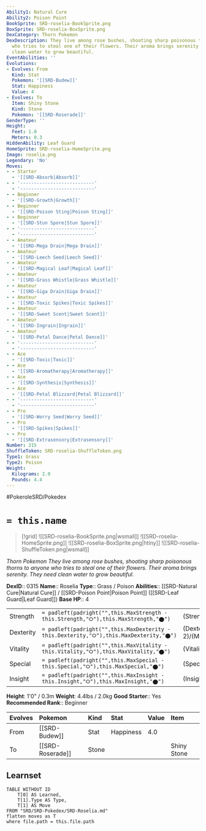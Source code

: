 ```yaml
---
Ability1: Natural Cure
Ability2: Poison Point
BookSprite: SRD-roselia-BookSprite.png
BoxSprite: SRD-roselia-BoxSprite.png
DexCategory: Thorn Pokemon
DexDescription: They live among rose bushes, shooting sharp poisonous thorns to anyone
  who tries to steal one of their flowers. Their aroma brings serenity. They need
  clean water to grow beautiful.
EventAbilities: ''
Evolutions:
- Evolves: From
  Kind: Stat
  Pokemon: '[[SRD-Budew]]'
  Stat: Happiness
  Value: 4
- Evolves: To
  Item: Shiny Stone
  Kind: Stone
  Pokemon: '[[SRD-Roserade]]'
GenderType: ''
Height:
  Feet: 1.0
  Meters: 0.3
HiddenAbility: Leaf Guard
HomeSprite: SRD-roselia-HomeSprite.png
Image: roselia.png
Legendary: 'No'
Moves:
- - Starter
  - '[[SRD-Absorb|Absorb]]'
- - '---------------------------'
  - '---------------------------'
- - Beginner
  - '[[SRD-Growth|Growth]]'
- - Beginner
  - '[[SRD-Poison Sting|Poison Sting]]'
- - Beginner
  - '[[SRD-Stun Spore|Stun Spore]]'
- - '---------------------------'
  - '---------------------------'
- - Amateur
  - '[[SRD-Mega Drain|Mega Drain]]'
- - Amateur
  - '[[SRD-Leech Seed|Leech Seed]]'
- - Amateur
  - '[[SRD-Magical Leaf|Magical Leaf]]'
- - Amateur
  - '[[SRD-Grass Whistle|Grass Whistle]]'
- - Amateur
  - '[[SRD-Giga Drain|Giga Drain]]'
- - Amateur
  - '[[SRD-Toxic Spikes|Toxic Spikes]]'
- - Amateur
  - '[[SRD-Sweet Scent|Sweet Scent]]'
- - Amateur
  - '[[SRD-Ingrain|Ingrain]]'
- - Amateur
  - '[[SRD-Petal Dance|Petal Dance]]'
- - '---------------------------'
  - '---------------------------'
- - Ace
  - '[[SRD-Toxic|Toxic]]'
- - Ace
  - '[[SRD-Aromatherapy|Aromatherapy]]'
- - Ace
  - '[[SRD-Synthesis|Synthesis]]'
- - Ace
  - '[[SRD-Petal Blizzard|Petal Blizzard]]'
- - '---------------------------'
  - '---------------------------'
- - Pro
  - '[[SRD-Worry Seed|Worry Seed]]'
- - Pro
  - '[[SRD-Spikes|Spikes]]'
- - Pro
  - '[[SRD-Extrasensory|Extrasensory]]'
Number: 315
ShuffleToken: SRD-roselia-ShuffleToken.png
Type1: Grass
Type2: Poison
Weight:
  Kilograms: 2.0
  Pounds: 4.4
---
```


#PokeroleSRD/Pokedex

# `= this.name`

> [!grid]
> ![[SRD-roselia-BookSprite.png|wsmall]]
> ![[SRD-roselia-HomeSprite.png]]
> ![[SRD-roselia-BoxSprite.png|htiny]]
> ![[SRD-roselia-ShuffleToken.png|wsmall]]


*Thorn Pokemon*
*They live among rose bushes, shooting sharp poisonous thorns to anyone who tries to steal one of their flowers. Their aroma brings serenity. They need clean water to grow beautiful.*

**DexID**:: 0315
**Name**:: Roselia
**Type**:: Grass / Poison
**Abilities**:: [[SRD-Natural Cure|Natural Cure]] / [[SRD-Poison Point|Poison Point]] ([[SRD-Leaf Guard|Leaf Guard]])
**Base HP**:: 4

|           |                                                                                        |                                          |
| --------- | -------------------------------------------------------------------------------------- | ---------------------------------------- |
| Strength  | `= padleft(padright("",this.MaxStrength - this.Strength,"⭘"),this.MaxStrength,"⬤")`    | (Strength::2)/(MaxStrength::4)   |
| Dexterity | `= padleft(padright("",this.MaxDexterity - this.Dexterity,"⭘"),this.MaxDexterity,"⬤")` | (Dexterity:: 2)/(MaxDexterity::4) |
| Vitality  | `= padleft(padright("",this.MaxVitality - this.Vitality,"⭘"),this.MaxVitality,"⬤")`    | (Vitality::2)/(MaxVitality::4)   |
| Special   | `= padleft(padright("",this.MaxSpecial - this.Special,"⭘"),this.MaxSpecial,"⬤")`       | (Special::3)/(MaxSpecial::6)     |
| Insight   | `= padleft(padright("",this.MaxInsight - this.Insight,"⭘"),this.MaxInsight,"⬤")`       | (Insight::2)/(MaxInsight::5)     |

**Height**: 1'0" / 0.3m
**Weight**: 4.4lbs / 2.0kg
**Good Starter**:: Yes
**Recommended Rank**:: Beginner

| Evolves   | Pokemon          | Kind   | Stat      | Value   | Item        |
|:----------|:-----------------|:-------|:----------|:--------|:------------|
| From      | [[SRD-Budew]]    | Stat   | Happiness | 4.0     |             |
| To        | [[SRD-Roserade]] | Stone  |           |         | Shiny Stone |

## Learnset

```dataview
TABLE WITHOUT ID
    T[0] AS Learned,
    T[1].Type AS Type,
    T[1] AS Move
FROM "SRD/SRD-Pokedex/SRD-Roselia.md"
flatten moves as T
where file.path = this.file.path
```
